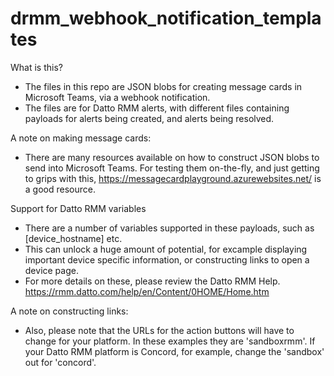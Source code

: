 # drmm_webhook_notification_templates

What is this?
- The files in this repo are JSON blobs for creating message cards in Microsoft Teams, via a webhook notification. 
- The files are for Datto RMM alerts, with different files containing payloads for alerts being created, and alerts being resolved.

A note on making message cards:
- There are many resources available on how to construct JSON blobs to send into Microsoft Teams. For testing them on-the-fly, and just getting to grips with this, https://messagecardplayground.azurewebsites.net/ is a good resource.

Support for Datto RMM variables
- There are a number of variables supported in these payloads, such as [device_hostname] etc.
- This can unlock a huge amount of potential, for excample displaying important device specific information, or constructing links to open a device page.
- For more details on these, please review the Datto RMM Help. https://rmm.datto.com/help/en/Content/0HOME/Home.htm

A note on constructing links:
- Also, please note that the URLs for the action buttons will have to change for your platform. In these examples they are 'sandboxrmm'. If your Datto RMM platform is Concord, for example, change the 'sandbox' out for 'concord'.
